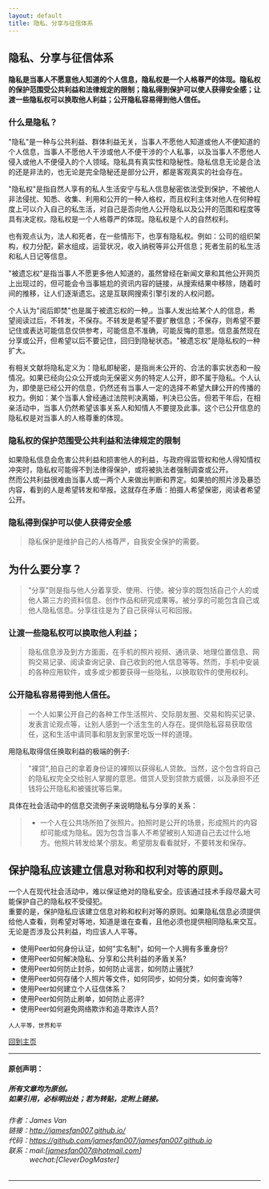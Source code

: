 ```yaml
---
layout: default
title: 隐私、分享与征信体系
---
```


## 隐私、分享与征信体系

#### 隐私是当事人不愿意他人知道的个人信息，隐私权是一个人格尊严的体现。隐私权的保护范围受公共利益和法律规定的限制；隐私得到保护可以使人获得安全感；让渡一些隐私权可以换取他人利益；公开隐私容易得到他人信任。

### 什么是隐私？

"隐私"是一种与公共利益、群体利益无关，当事人不愿他人知道或他人不便知道的个人信息，当事人不愿他人干涉或他人不便干涉的个人私事，以及当事人不愿他人侵入或他人不便侵入的个人领域。隐私具有真实性和隐秘性。隐私信息无论是合法的还是非法的，也无论是完全隐秘还是部分公开，都是客观真实的社会存在。  

"隐私权"是指自然人享有的私人生活安宁与私人信息秘密依法受到保护，不被他人非法侵扰、知悉、收集、利用和公开的一种人格权，而且权利主体对他人在何种程度上可以介入自己的私生活，对自己是否向他人公开隐私以及公开的范围和程度等具有决定权。隐私权是一个人格尊严的体现。隐私权是个人的自然权利。  

也有观点认为，法人和死者，在一些情形下，也享有隐私权。例如：公司的组织架构，权力分配，薪水组成，运营状况，收入纳税等非公开信息；死者生前的私生活和私人日记等信息。  
 
"被遗忘权"是指当事人不愿更多他人知道的，虽然曾经在新闻文章和其他公开网页上出现过的，但可能会令当事尴尬的资讯内容的链接，从搜索结果中移除，随着时间的推移，让人们逐渐遗忘。这是互联网搜索引擎引发的人权问题。  
 
个人认为"阅后即焚"也是属于被遗忘权的一种,。当事人发出给某个人的信息，希望阅读过后，不转发，不保存。不转发是希望不要扩散信息；不保存，则希望不要记住或表达可能信息仅供参考，可能信息不准确，可能反悔的意思。信息虽然现在分享或公开，但希望以后不要记住，回归到隐秘状态。"被遗忘权"是隐私权的一种扩大。  

有相关文献将隐私定义为：隐私即秘密，是指尚未公开的、合法的事实状态和一般情况。如果已经向公众公开或向无保密义务的特定人公开，即不属于隐私。个人认为，即使是已经公开的信息，仍然还有当事人一定的选择不希望大肆公开的传播的权力。例如：某个当事人曾经通过法院判决离婚，判决已公告。但若干年后，在相亲活动中，当事人仍然希望该事关系人和知情人不要提及此事。这个已公开信息的隐私权是对当事人的人格尊重的体现。 

### 隐私权的保护范围受公共利益和法律规定的限制   
如果隐私信息会危害公共利益和损害他人的利益，与政府得监管权和他人得知情权冲突时，隐私权可能得不到法律得保护，或将被执法者强制调查或公开。  
然而公共利益很难由当事人或一两个人来做出判断和界定。如果拍的照片涉及暴恐内容，看到的人是希望转发和举报。这就存在矛盾：拍摄人希望保密，阅读者希望公开。  

### 隐私得到保护可以使人获得安全感  
> 隐私保护是维护自己的人格尊严，自我安全保护的需要。

## 为什么要分享？
> "分享"则是指与他人分着享受、使用、行使。被分享的既包括自己个人的或他人第三方的资料信息、创作作品和研究成果等。被分享的可能包含自己或他人隐私信息。分享往往是为了自己获得认可和回报。   

### 让渡一些隐私权可以换取他人利益；  
> 隐私信息涉及到方方面面，在手机的照片视频、通讯录、地理位置信息、网购交易记录、阅读查询记录、自己收到的他人信息等等。然而，手机中安装的各种应用软件，或多或少都要获得一些隐私，以换取软件的使用权利。  

### 公开隐私容易得到他人信任。
> 一个人如果公开自己的各种工作生活照片、交际朋友圈、交易和购买记录、发表言论观点等，让别人感到一个活生生的人存在。提供隐私容易获取信任，这和生活中请同事和朋友到家里吃饭一样的道理。  

用隐私取得信任换取利益的极端的例子:  
> "裸贷",拍自己的拿着身份证的裸照以获得私人贷款。当然，这个包含将自己的隐私权完全交给别人掌握的意思。借贷人受到贷款方威慑，以及承担不还钱将公开隐私和被骚扰等后果。  

具体在社会活动中的信息交流例子来说明隐私与分享的关系：  
> - 一个人在公共场所拍了张照片。拍照时是公开的场景，形成照片的内容却可能成为隐私。因为包含当事人不希望被别人知道自己去过什么地方。他照片转发给某个朋友。希望朋友看看就好，不要转发和保存。  
>

## 保护隐私应该建立信息对称和权利对等的原则。
一个人在现代社会活动中，难以保证绝对的隐私安全。应该通过技术手段尽最大可能保护自己的隐私权不受侵犯。  
重要的是，保护隐私应该建立信息对称和权利对等的原则。如果隐私信息必须提供给他人查看，则希望对等地，知道是谁在查看，且他必须也提供相同隐私来交互。无论是否涉及公共利益，均应该人人平等。

- 使用Peer如何身份认证，如何"实名制"，如何一个人拥有多重身份?  
- 使用Peer如何解决隐私、分享和公共利益的矛盾关系?  
- 使用Peer如何防止封杀，如何防止谣言，如何防止骚扰?  
- 使用Peer如何存储个人照片等文件，如何同步，如何分类，如何查询等?  
- 使用Peer如何建立个人征信体系？
- 使用Peer如何防止刷单，如何防止恶评?  
- 使用Peer如何避免网络欺诈和追寻欺诈人员?  

```
人人平等，世界和平
```

[回到主页](http://jamesfan007.github.io/)

---

#### 原创声明：

##### 所有文章均为原创。 <br/> 如果引用，必标明出处；若为转贴，定附上链接。

###### 作者：James Van <br/> 链接：http://jamesfan007.github.io/ <br/> 代码：https://github.com/jamesfan007/jamesfan007.github.io <br/> 联系：mail:[jamesfan007@hotmail.com]  <br/> &emsp;&emsp;&emsp;wechat:[CleverDogMaster]

---
